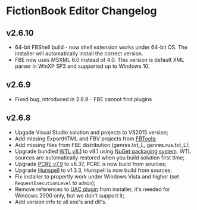 # FictionBook Editor Changelog

## v2.6.10

* 64-bit FBShell build - now shell extension works under 64-bit OS. The installer will automatically install the correct version.
* FBE now uses MSXML 6.0 instead of 4.0. This version is default XML parser in WinXP SP3 and supported up to Windows 10.

## v2.6.9

* Fixed bug, introduced in 2.6.9 - FBE cannot find plugins

## v2.6.8

* Upgade Visual Studio solution and projects to VS2015 version;
* Add missing ExportHTML and FBV projects from [FBTools](https://haali.su/pocketpc/files/FictionBook%20Tools%20v2.0%20Setup.exe);
* Add missing files from FBE distribution (genres.txt_L, genres.rus.txt_L);
* Upgrade bundled [WTL v8.1](https://sourceforge.net/projects/wtl/) to v9.1 using [NuGet packaging system](https://www.nuget.org/). WTL sources are automatically restored when you build solution first time;
* Upgrade [PCRE v7.9](http://www.pcre.org/) to v8.37, PCRE is now build from sources;
* Upgrade [Hunspell](http://hunspell.sourceforge.net/) to v1.3.3, Hunspell is now build from sources;
* Fix installer to propertly work under Windows Vista and higher (set `RequestExecutionLevel` to `admin`);
* Remove references to [UAC plugin](http://nsis.sourceforge.net/UAC_plug-in) from installer, it's needed for Windows 2000 only, but we don't support it;
* Add version info to all exe's and dll's.